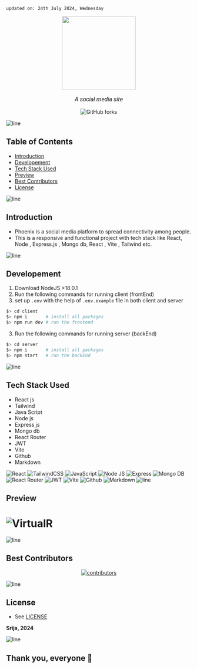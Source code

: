    updated on: 24th July 2024, Wednesday

<div align=center>
    <a href="https://github.com/SrijaAdhya12/phoenix">
        <img width="200" src="https://img.icons8.com/?size=100&id=BDsNbX8bD76-&format=png&color=000000">
    </a>
    <p style="font-family: roboto, calibri; font-size:12pt; font-style:italic"> A social media site </p>
    <a src="https://github.com/SrijaAdhya12/phoenix/forks">
        <img alt="GitHub forks" src="https://img.shields.io/github/forks/SrijaAdhya12/phoenix">
    </a>
</div>


![line]

## Table of Contents

- [Introduction](#introduction)
- [Developement](#developement)
- [Tech Stack Used](#tech-stack-used)
- [Preview](#preview)
- [Best Contributors](#best-contributors)
- [License](#License)

![line]

## Introduction

- Phoenix is a social media platform to spread connectivity among people.
- This is a responsive and functional project with tech stack like React, Node , Express.js , Mongo db, React , Vite , Tailwind etc.


![line]

## Developement


 1. Download NodeJS >18.0.1
  2. Run the following commands for running client (frontEnd)
  3. set up `.env` with the help of `.env.example` file in both client and server
```sh
$> cd client
$> npm i       # install all packages
$> npm run dev # run the frontend
```
  3. Run the following commands for running server (backEnd)
```sh
$> cd server
$> npm i       # install all packages
$> npm start   # run the backEnd
```

![line]

## Tech Stack Used

- React js
- Tailwind 
- Java Script
- Node js
- Express js
- Mongo db
- React Router
- JWT
- Vite
- Github
- Markdown

![React](https://img.shields.io/badge/react-%2320232a.svg?style=for-the-badge&logo=react&logoColor=%2361DAFB) ![TailwindCSS](https://img.shields.io/badge/tailwindcss-%2338B2AC.svg?style=for-the-badge&logo=tailwind-css&logoColor=blue) ![JavaScript](https://img.shields.io/badge/javascript-%23323330.svg?style=for-the-badge&logo=javascript&logoColor=%23F7DF1E)  ![Node JS](https://img.shields.io/badge/Node.js-43853D?style=for-the-badge&logo=node.js&logoColor=white) ![Express](https://img.shields.io/badge/Express.js-404D59?style=for-the-badge)  ![Mongo DB](https://img.shields.io/badge/MongoDB-4EA94B?style=for-the-badge&logo=mongodb&logoColor=white) ![React Router](https://img.shields.io/badge/React_Router-CA4245?style=for-the-badge&logo=react-router&logoColor=white)  ![JWT](https://img.shields.io/badge/json%20web%20tokens-323330?style=for-the-badge&logo=json-web-tokens&logoColor=pink)  ![Vite](https://img.shields.io/badge/vite-%23000000.svg?style=for-the-badge&logo=vite&logoColor=white) ![Github](https://img.shields.io/badge/github-%23121011.svg?style=for-the-badge&logo=github&logoColor=white) ![Markdown](https://img.shields.io/badge/markdown-%23121011.svg?style=for-the-badge&logo=markdown&logoColor=white)
![line]

## Preview

# ![VirtualR](https://github.com/user-attachments/assets/4116093c-5207-49cd-9fd2-3fa645ab01b2)


![line]

## Best Contributors

<div align="center">
    <a  href="https://github.com/SrijaAdhya12/phoenix/graphs/contributors">
        <img src="https://contrib.rocks/image?repo=SrijaAdhya12/phoenix" alt="contributors" />
    </a>
</div>

![line]

## License

- See [LICENSE]

**Srija, 2024**

![line]

## Thank you, everyone 💚

[markdown badges]: https://github.com/Ileriayo/markdown-badges
[line]: https://user-images.githubusercontent.com/75939390/137615281-3a875960-92cc-407f-97fe-fd2319bdb252.png
[License]: https:/SrijaAdhya12/virtualR/github.com/blob/main/LICENSE

<!-- 21/07/24 -->
